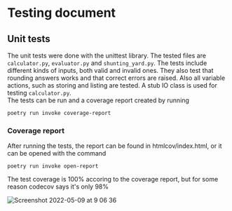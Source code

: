 # Testing document

## Unit tests

The unit tests were done with the unittest library. The tested files are `calculator.py`, `evaluator.py` and `shunting_yard.py`. The tests include different kinds of inputs, both valid and invalid ones. They also test that rounding answers works and that correct errors are raised. Also all variable actions, such as storing and listing are tested. A stub IO class is used for testing `calculator.py`.  
The tests can be run and a coverage report created by running

`poetry run invoke coverage-report`

### Coverage report

After running the tests, the report can be found in htmlcov/index.html, or it can be opened with the command

`poetry run invoke open-report`

The test coverage is 100% accoring to the coverage report, but for some reason codecov says it's only 98%

![Screenshot 2022-05-09 at 9 06 36](https://user-images.githubusercontent.com/80681082/167350105-8da9820d-dc3b-4973-b7d0-849b98ce9478.png)
